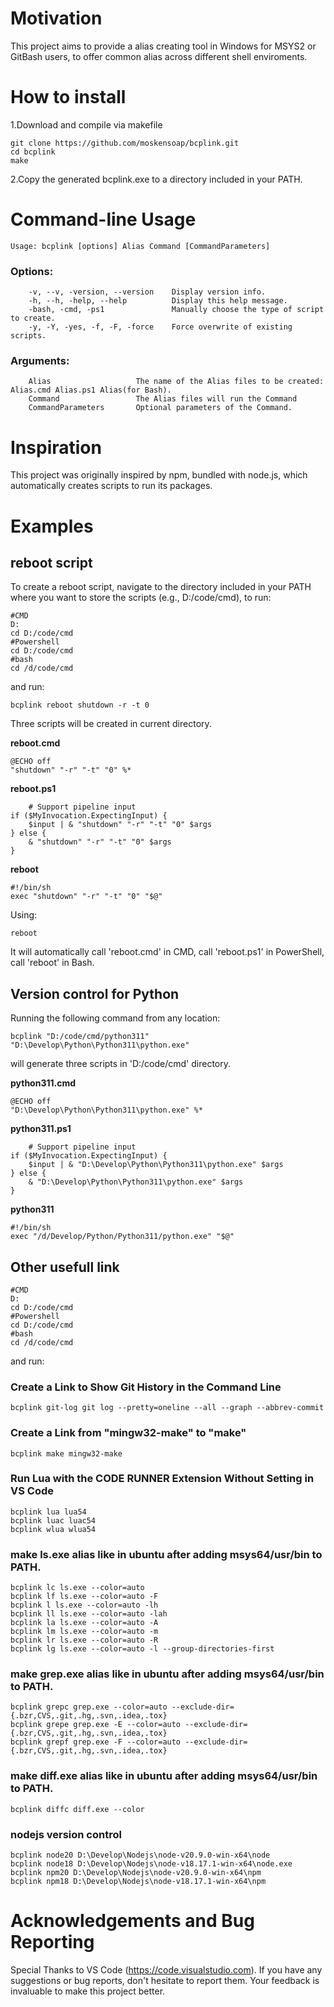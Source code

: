 # Motivation
This project aims to provide a alias creating tool in Windows for MSYS2 or GitBash users, to offer common alias across different shell enviroments.


# How to install
1.Download and compile via makefile

    git clone https://github.com/moskensoap/bcplink.git
    cd bcplink
    make

2.Copy the generated bcplink.exe to a directory included in your PATH.

# Command-line Usage

    Usage: bcplink [options] Alias Command [CommandParameters]
### Options:

        -v, --v, -version, --version    Display version info.
        -h, --h, -help, --help          Display this help message.
        -bash, -cmd, -ps1               Manually choose the type of script to create.
        -y, -Y, -yes, -f, -F, -force    Force overwrite of existing scripts.
### Arguments:
        Alias                   The name of the Alias files to be created: Alias.cmd Alias.ps1 Alias(for Bash).
        Command                 The Alias files will run the Command
        CommandParameters       Optional parameters of the Command.

# Inspiration

This project was originally inspired by npm, bundled with node.js, which automatically creates scripts to run its packages.

# Examples
## reboot script
To create a reboot script, navigate to the directory included in your PATH where you want to store the scripts (e.g., D:/code/cmd), to run:

    #CMD
    D:
    cd D:/code/cmd
    #Powershell
    cd D:/code/cmd
    #bash
    cd /d/code/cmd
 and run:

    bcplink reboot shutdown -r -t 0
Three scripts will be created in current directory.

__reboot.cmd__

    @ECHO off
    "shutdown" "-r" "-t" "0" %*

__reboot.ps1__

    	# Support pipeline input
    if ($MyInvocation.ExpectingInput) {
    	$input | & "shutdown" "-r" "-t" "0" $args
    } else {
    	& "shutdown" "-r" "-t" "0" $args
    }

__reboot__

    #!/bin/sh
    exec "shutdown" "-r" "-t" "0" "$@"

Using:

    reboot
It will automatically call 'reboot.cmd' in CMD, call 'reboot.ps1' in PowerShell, call 'reboot' in Bash.

## Version control for Python

Running the following command from any location:

    bcplink "D:/code/cmd/python311" "D:\Develop\Python\Python311\python.exe"
will generate three scripts in 'D:/code/cmd' directory.

__python311.cmd__

    @ECHO off
    "D:\Develop\Python\Python311\python.exe" %*

__python311.ps1__

	    # Support pipeline input
    if ($MyInvocation.ExpectingInput) {
	    $input | & "D:\Develop\Python\Python311\python.exe" $args
    } else {
    	& "D:\Develop\Python\Python311\python.exe" $args
    }

__python311__

    #!/bin/sh
    exec "/d/Develop/Python/Python311/python.exe" "$@"

## Other usefull link
    #CMD
    D:
    cd D:/code/cmd
    #Powershell
    cd D:/code/cmd
    #bash
    cd /d/code/cmd
and run:
### Create a Link to Show Git History in the Command Line
    bcplink git-log git log --pretty=oneline --all --graph --abbrev-commit

### Create a Link from "mingw32-make" to "make"
    bcplink make mingw32-make

### Run Lua with the CODE RUNNER Extension Without Setting in VS Code 
    bcplink lua lua54
    bcplink luac luac54
    bcplink wlua wlua54

### make ls.exe alias like in ubuntu after adding msys64/usr/bin to PATH.
    bcplink lc ls.exe --color=auto
    bcplink lf ls.exe --color=auto -F
    bcplink l ls.exe --color=auto -lh
    bcplink ll ls.exe --color=auto -lah
    bcplink la ls.exe --color=auto -A
    bcplink lm ls.exe --color=auto -m
    bcplink lr ls.exe --color=auto -R
    bcplink lg ls.exe --color=auto -l --group-directories-first
### make grep.exe alias like in ubuntu after adding msys64/usr/bin to PATH.
    bcplink grepc grep.exe --color=auto --exclude-dir={.bzr,CVS,.git,.hg,.svn,.idea,.tox}
    bcplink grepe grep.exe -E --color=auto --exclude-dir={.bzr,CVS,.git,.hg,.svn,.idea,.tox}
    bcplink grepf grep.exe -F --color=auto --exclude-dir={.bzr,CVS,.git,.hg,.svn,.idea,.tox}
### make diff.exe alias like in ubuntu after adding msys64/usr/bin to PATH.  
    bcplink diffc diff.exe --color
### nodejs version control
    bcplink node20 D:\Develop\Nodejs\node-v20.9.0-win-x64\node
    bcplink node18 D:\Develop\Nodejs\node-v18.17.1-win-x64\node.exe
    bcplink npm20 D:\Develop\Nodejs\node-v20.9.0-win-x64\npm
    bcplink npm18 D:\Develop\Nodejs\node-v18.17.1-win-x64\npm

# Acknowledgements and Bug Reporting
Special Thanks to VS Code (https://code.visualstudio.com). If you have any suggestions or bug reports, don't hesitate to report them. Your feedback is invaluable to make this project better.